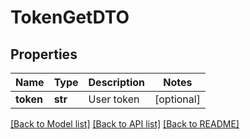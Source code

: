 # TokenGetDTO

## Properties
Name | Type | Description | Notes
------------ | ------------- | ------------- | -------------
**token** | **str** | User token | [optional] 

[[Back to Model list]](../README.md#documentation-for-models) [[Back to API list]](../README.md#documentation-for-api-endpoints) [[Back to README]](../README.md)


